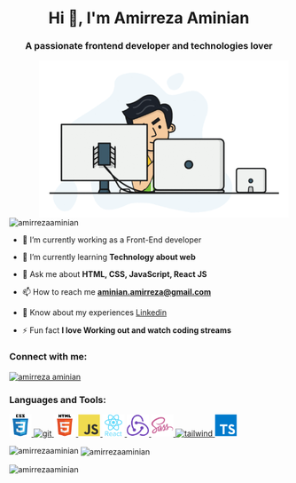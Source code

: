 <h1 align="center">Hi 👋, I'm Amirreza Aminian</h1>
<h3 align="center">A passionate frontend developer and technologies lover</h3>

<img align="right" style="width:450px "  src="https://raw.githubusercontent.com/rajpratyush/rajpratyush/master/me_1.gif" alt="">

<p align="left"> <img src="https://komarev.com/ghpvc/?username=amirrezaaminian&label=Profile%20views&color=0e75b6&style=flat" alt="amirrezaaminian" /> </p>

- 🔭 I’m currently working as a Front-End developer

- 🌱 I’m currently learning **Technology  about web**

- 💬 Ask me about **HTML, CSS, JavaScript, React JS**

- 📫 How to reach me **aminian.amirreza@gmail.com**

- 📄 Know about my experiences <a href="https://www.linkedin.com/in/amirreza-aminian-65b66a275/">Linkedin</a>

- ⚡ Fun fact **I love Working out and watch coding streams**

<h3 align="left">Connect with me:</h3>
<p align="left">
<a  href="https://www.linkedin.com/in/amirreza-aminian-65b66a275/" target="blank"><img align="center" src="https://raw.githubusercontent.com/rahuldkjain/github-profile-readme-generator/master/src/images/icons/Social/linked-in-alt.svg" alt="amirreza aminian" height="30" width="40" /></a>
</p>

<h3 align="left">Languages and Tools:</h3>
<p align="left"> <a href="https://www.w3schools.com/css/" target="_blank" rel="noreferrer"> <img src="https://raw.githubusercontent.com/devicons/devicon/master/icons/css3/css3-original-wordmark.svg" alt="css3" width="40" height="40"/> </a> <a href="https://git-scm.com/" target="_blank" rel="noreferrer"> <img src="https://www.vectorlogo.zone/logos/git-scm/git-scm-icon.svg" alt="git" width="40" height="40"/> </a> <a href="https://www.w3.org/html/" target="_blank" rel="noreferrer"> <img src="https://raw.githubusercontent.com/devicons/devicon/master/icons/html5/html5-original-wordmark.svg" alt="html5" width="40" height="40"/> </a> <a href="https://developer.mozilla.org/en-US/docs/Web/JavaScript" target="_blank" rel="noreferrer"> <img src="https://raw.githubusercontent.com/devicons/devicon/master/icons/javascript/javascript-original.svg" alt="javascript" width="40" height="40"/> </a> <a href="https://reactjs.org/" target="_blank" rel="noreferrer"> <img src="https://raw.githubusercontent.com/devicons/devicon/master/icons/react/react-original-wordmark.svg" alt="react" width="40" height="40"/> </a> <a href="https://redux.js.org" target="_blank" rel="noreferrer"> <img src="https://raw.githubusercontent.com/devicons/devicon/master/icons/redux/redux-original.svg" alt="redux" width="40" height="40"/> </a> <a href="https://sass-lang.com" target="_blank" rel="noreferrer"> <img src="https://raw.githubusercontent.com/devicons/devicon/master/icons/sass/sass-original.svg" alt="sass" width="40" height="40"/> </a> <a href="https://tailwindcss.com/" target="_blank" rel="noreferrer"> <img src="https://www.vectorlogo.zone/logos/tailwindcss/tailwindcss-icon.svg" alt="tailwind" width="40" height="40"/> </a> <a href="https://www.typescriptlang.org/" target="_blank" rel="noreferrer"> <img src="https://raw.githubusercontent.com/devicons/devicon/master/icons/typescript/typescript-original.svg" alt="typescript" width="40" height="40"/> </a> </p>

<p><img align="left" src="https://github-readme-stats.vercel.app/api/top-langs?username=amirrezaaminian&show_icons=true&locale=en&layout=compact" alt="amirrezaaminian" /></p>

<p>&nbsp;<img align="center" src="https://github-readme-stats.vercel.app/api?username=amirrezaaminian&show_icons=true&locale=en" alt="amirrezaaminian" /></p>

<p><img align="center" src="https://github-readme-streak-stats.herokuapp.com/?user=amirrezaaminian&" alt="amirrezaaminian" /></p>
